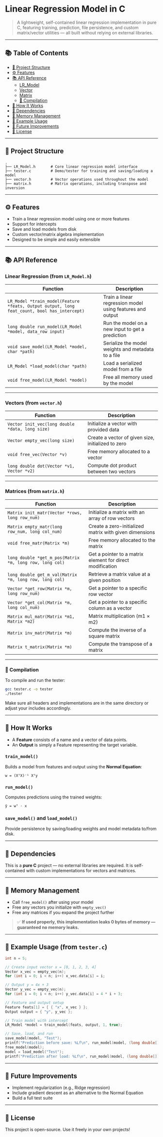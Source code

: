 # Linear Regression Model in C

> A lightweight, self-contained linear regression implementation in pure C, featuring training, prediction, file persistence, and custom matrix/vector utilities — all built without relying on external libraries.

---

## 📚 Table of Contents

- [📁 Project Structure](#-project-structure)
- [⚙️ Features](#️-features)
- [📚 API Reference](#-api-reference)
  - [LR_Model](#lr_model-from-lr_modelh)
  - [Vector](#vector-api-from-vectorh)
  - [Matrix](#matrix-api-from-matrixh)
  - [🔧 Compilation](#-compilation)
- [🧠 How It Works](#-how-it-works)
- [🧱 Dependencies](#-dependencies)
- [🧼 Memory Management](#-memory-management)
- [🧪 Example Usage](#-example-usage-from-testerc)
- [📝 Future Improvements](#-future-improvements)
- [📄 License](#-license)

---

## 📁 Project Structure

```
.
├── LR_Model.h       # Core linear regression model interface
├── tester.c         # Demo/tester for training and saving/loading a model
├── vector.h         # Vector operations used throughout the model
├── matrix.h         # Matrix operations, including transpose and inversion
```

---

## ⚙️ Features

- Train a linear regression model using one or more features  
- Support for intercepts  
- Save and load models from disk  
- Custom vector/matrix algebra implementation  
- Designed to be simple and easily extensible  

---

## 📚 API Reference

### Linear Regression (from `LR_Model.h`)

| Function | Description |
|----------|-------------|
| `LR_Model *train_model(Feature *feats, Output output, long feat_count, bool has_intercept)` | Train a linear regression model using features and output |
| `long double run_model(LR_Model *model, data_row input)` | Run the model on a new input to get a prediction |
| `void save_model(LR_Model *model, char *path)` | Serialize the model weights and metadata to a file |
| `LR_Model *load_model(char *path)` | Load a serialized model from a file |
| `void free_model(LR_Model *model)` | Free all memory used by the model |

---

### Vectors (from `vector.h`)

| Function | Description |
|----------|-------------|
| `Vector init_vec(long double *data, long size)` | Initialize a vector with provided data |
| `Vector empty_vec(long size)` | Create a vector of given size, initialized to zero |
| `void free_vec(Vector *v)` | Free memory allocated to a vector |
| `long double dot(Vector *v1, Vector *v2)` | Compute dot product between two vectors |

---

### Matrices (from `matrix.h`)

| Function | Description |
|----------|-------------|
| `Matrix init_matr(Vector *rows, long row_num)` | Initialize a matrix with an array of row vectors |
| `Matrix empty_matr(long row_num, long col_num)` | Create a zero-initialized matrix with given dimensions |
| `void free_matr(Matrix *m)` | Free memory allocated to the matrix |
| `long double *get_m_pos(Matrix *m, long row, long col)` | Get a pointer to a matrix element for direct modification |
| `long double get_m_val(Matrix *m, long row, long col)` | Retrieve a matrix value at a given position |
| `Vector *get_row(Matrix *m, long row_num)` | Get a pointer to a specific row vector |
| `Vector *get_col(Matrix *m, long col_num)` | Get a pointer to a specific column as a vector |
| `Matrix mul_matr(Matrix *m1, Matrix *m2)` | Matrix multiplication (m1 × m2) |
| `Matrix inv_matr(Matrix *m)` | Compute the inverse of a square matrix |
| `Matrix t_matrix(Matrix *m)` | Compute the transpose of a matrix |

---

### 🔧 Compilation

To compile and run the tester:

```bash
gcc tester.c -o tester
./tester
```

Make sure all headers and implementations are in the same directory or adjust your includes accordingly.

---

## 🧠 How It Works

- A **Feature** consists of a name and a vector of data points.  
- An **Output** is simply a Feature representing the target variable.

### `train_model()`
Builds a model from features and output using the **Normal Equation**:

```
w = (XᵀX)⁻¹ Xᵀy
```

### `run_model()`
Computes predictions using the trained weights:

```
ŷ = wᵀ ⋅ x
```

### `save_model()` and `load_model()`
Provide persistence by saving/loading weights and model metadata to/from disk.

---

## 🧱 Dependencies

This is a **pure C** project — no external libraries are required. It is self-contained with custom implementations for vectors and matrices.

---

## 🧼 Memory Management

- Call `free_model()` after using your model  
- Free any vectors you initialize with `empty_vec()`  
- Free any matrices if you expand the project further  

> ✅ **If used properly, this implementation leaks 0 bytes of memory — guaranteed no memory leaks.**

---

## 🧪 Example Usage (from `tester.c`)

```c
int n = 5;

// Create input vector x = [0, 1, 2, 3, 4]
Vector x_vec = empty_vec(n);
for (int i = 0; i < n; i++) x_vec.data[i] = i;

// Output y = 4x + 3
Vector y_vec = empty_vec(n);
for (int i = 0; i < n; i++) y_vec.data[i] = 4 * i + 3;

// Feature and output setup
Feature feats[1] = { { "x", x_vec } };
Output output = { "y", y_vec };

// Train model with intercept
LR_Model *model = train_model(feats, output, 1, true);

// Save, load, and run
save_model(model, "Test");
printf("Prediction before save: %Lf\n", run_model(model, (long double[]){5.0}));
free_model(model);
model = load_model("Test");
printf("Prediction after load: %Lf\n", run_model(model, (long double[]){5.0}));
```

---

## 📝 Future Improvements

- Implement regularization (e.g., Ridge regression)  
- Include gradient descent as an alternative to the Normal Equation  
- Build a full test suite  

---

## 📄 License

This project is open-source. Use it freely in your own projects!